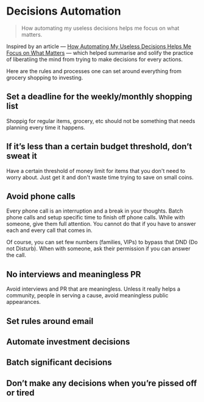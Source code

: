 # Decisions Automation

> How automating my useless decisions helps me focus on what matters.

Inspired by an article — [How Automating My Useless Decisions Helps Me Focus on What Matters](https://forge.medium.com/how-automating-my-useless-decisions-helps-me-focus-on-what-matters-4c72295a74d4) — which helped summarise and solify the practice of liberatiing the mind from trying to make decisions for every actions.

Here are the rules and processes one can set around everything from grocery shopping to investing.

## Set a deadline for the weekly/monthly shopping list

Shoppig for regular items, grocery, etc should not be something that needs planning every time it happens.

## If it’s less than a certain budget threshold, don’t sweat it

Have a certain threshold of money limit for items that you don't need to worry about. Just get it and don't waste time trying to save on small coins.

## Avoid phone calls

Every phone call is an interruption and a break in your thoughts. Batch phone calls and setup specific time to finish off phone calls. While with someone, give them full attention. You cannot do that if you have to answer each and every call that comes in.

Of course, you can set few numbers (families, VIPs) to bypass that DND (Do not Disturb). When with someone, ask their permission if you can answer the call.

## No interviews and meaningless PR

Avoid interviews and PR that are meaningless. Unless it really helps a community, people in serving a cause, avoid meaningless public appearances.

## Set rules around email
## Automate investment decisions
## Batch significant decisions
## Don’t make any decisions when you’re pissed off or tired